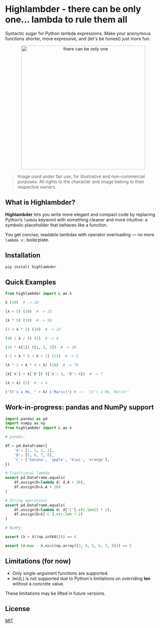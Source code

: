 # Highlambder - there can be only one... lambda to rule them all

Syntactic sugar for Python lambda expressions.
Make your anonymous functions shorter, more expressive, and (let's be honest) just more fun.
<p align="center"><img src="media/highlambder.png" alt="there can be only one" width="400"/></p>

>Image used under fair use, for illustrative and non-commercial purposes. All rights to the character and image belong to their respective owners.

## What is Highlambder?

**Highlambder** lets you write more elegant and compact code by replacing Python’s `lambda` keyword with something cleaner and more intuitive: a symbolic placeholder that behaves like a function.

You get concise, readable lambdas with operator overloading — no more `lambda x:` boilerplate.

## Installation

```bash
pip install highlambder
```

## Quick Examples

```python
from highlambder import L as λ

λ (10)  # -> 10

(λ + 5) (10)  # -> 15

(λ * 5) (10)  # -> 50

(3 + λ * 2) (10)  # -> 23

(40 / λ / 5) (2)  # -> 4

(10 * λ[1]) ([1, 2, 3])  # -> 20

(-1 + λ * 5 / λ + 1) (13)  # -> 5

(λ * 2 + λ * 4 + λ) (10)  # -> 70

(λ['A'] + λ['B']) ({'A': 3, 'B': 4})  # -> 7

(λ + λ) (2)  # -> 4

("It's a Me, " + λ) ('Mario!') # ->  'It's a Me, Mario!'
```

## Work-in-progress: pandas and NumPy support

```python
import pandas as pd
import numpy as np
from highlambder import L as λ

# pandas:

df = pd.DataFrame({
    'A': [1, 1, 2, 2],
    'B': [5, 6, 7, 8],
    'C': ['banana', 'apple', 'kiwi', 'orange'],
})

# Traditional lambda
assert pd.DataFrame.equals(
    df.assign(D=lambda d: d.A + 20),
    df.assign(D=λ.A + 20)
)

# String operations
assert pd.DataFrame.equals(
    df.assign(D=lambda d: d['C'].str.len() * 2),
    df.assign(D=λ['C'].str.len * 2)
)

# NumPy:

assert (λ + λ)(np.int64(2)) == 4

assert (λ.max - λ.min)(np.array([3, 4, 5, 6, 7, 8])) == 5
```

## Limitations (for now)

- Only single-argument functions are supported.
- len(L) is not supported due to Python's limitations on overriding __len__ without a concrete value.

These limitations may be lifted in future versions.

## License

[MIT](LICENSE)

